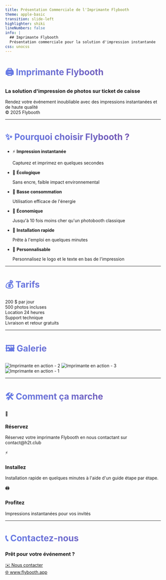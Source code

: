 ```yaml
---
title: Présentation Commerciale de l'Imprimante Flybooth
theme: apple-basic
transition: slide-left
highlighter: shiki
lineNumbers: false
info: |
  ## Imprimante Flybooth
  Présentation commerciale pour la solution d'impression instantanée
css: unocss
---
```


# 🖨️ Imprimante Flybooth

### La solution d'impression de photos sur ticket de caisse

<div class="mt-8 text-lg opacity-80">
Rendez votre événement inoubliable avec des impressions instantanées et de haute qualité
</div>

<div class="absolute bottom-10 left-10">
  <span class="text-sm opacity-40">© 2025 Flybooth</span>
</div>

<style>
h1 {
  background: linear-gradient(45deg, #667eea 0%, #764ba2 100%);
  -webkit-background-clip: text;
  -webkit-text-fill-color: transparent;
}
</style>

---

# ✨ Pourquoi choisir Flybooth ?

<div class="grid grid-cols-2 gap-8">

<div class="space-y-4">
<v-clicks>

- ⚡ **Impression instantanée**
  <div class="text-sm text-gray-600">Capturez et imprimez en quelques secondes</div>

- 🌱 **Écologique**
  <div class="text-sm text-gray-600">Sans encre, faible impact environnemental</div>

- 🔋 **Basse consommation**
  <div class="text-sm text-gray-600">Utilisation efficace de l'énergie</div>

</v-clicks>
</div>

<div class="space-y-4">
<v-clicks>

- 💸 **Économique**
  <div class="text-sm text-gray-600">Jusqu'à 10 fois moins cher qu'un photobooth classique</div>

- 🚀 **Installation rapide**
  <div class="text-sm text-gray-600">Prête à l'emploi en quelques minutes</div>

- 🎨 **Personnalisable**
  <div class="text-sm text-gray-600">Personnalisez le logo et le texte en bas de l'impression</div>

</v-clicks>
</div>

</div>

---

# 💰 Tarifs

<div class="text-center">

<div class="bg-gradient-to-br from-purple-50 to-blue-50 p-8 rounded-2xl shadow-lg max-w-md mx-auto">

<div class="text-5xl font-bold bg-gradient-to-r from-purple-600 to-blue-600 bg-clip-text text-transparent mb-4">
200 $ <span class="text-lg font-normal text-gray-600">par jour</span>
</div>

<div class="space-y-2 text-left">
<div class="flex items-center gap-2">
    <div class="w-2 h-2 bg-purple-500 rounded-full"></div>
    <span class="text-sm">500 photos incluses</span>
</div>
<div class="flex items-center gap-2">
    <div class="w-2 h-2 bg-purple-500 rounded-full"></div>
    <span class="text-sm">Location 24 heures</span>
</div>
<div class="flex items-center gap-2">
    <div class="w-2 h-2 bg-purple-500 rounded-full"></div>
    <span class="text-sm">Support technique</span>
</div>
<div class="flex items-center gap-2">
    <div class="w-2 h-2 bg-purple-500 rounded-full"></div>
    <span class="text-sm">Livraison et retour gratuits</span>
</div>
</div>

</div>

</div>

---

# 🖼️ Galerie

<div class="grid grid-cols-2 gap-6">
<div class="space-y-4">
<img src="/printer/IMG_3454.jpg" alt="Imprimante en action - 2" class="rounded-lg shadow-md object-cover h-32 w-full">
<img src="/printer/IMG_3601.jpg" alt="Imprimante en action - 3" class="rounded-lg shadow-md object-cover h-64 w-full">
</div>
<div class="flex items-center justify-center">
<img src="/printer/IMG_3449.jpg" alt="Imprimante en action - 1" class="rounded-lg shadow-md object-cover max-h-96">
</div>
</div>

---

# 🛠️ Comment ça marche

<div class="text-center">

<div class="grid grid-cols-3 gap-8 mt-8">

<v-click>
<div class="text-center p-6 bg-gradient-to-br from-blue-50 to-purple-50 rounded-xl">
<div class="text-4xl mb-4">📅</div>
<h3 class="font-bold text-blue-800 mb-2">Réservez</h3>
<p class="text-sm text-gray-600">Réservez votre imprimante Flybooth en nous contactant sur contact@h2t.club</p>
</div>
</v-click>

<v-click>
<div class="text-center p-6 bg-gradient-to-br from-purple-50 to-pink-50 rounded-xl">
<div class="text-4xl mb-4">⚡</div>
<h3 class="font-bold text-purple-800 mb-2">Installez</h3>
<p class="text-sm text-gray-600">Installation rapide en quelques minutes à l'aide d'un guide étape par étape.</p>
</div>
</v-click>

<v-click>
<div class="text-center p-6 bg-gradient-to-br from-pink-50 to-red-50 rounded-xl">
<div class="text-4xl mb-4">🖨️</div>
<h3 class="font-bold text-pink-800 mb-2">Profitez</h3>
<p class="text-sm text-gray-600">Impressions instantanées pour vos invités</p>
</div>
</v-click>

</div>

</div>

<!--
Insister sur la simplicité et la rapidité d'installation.
Démontrer que le processus est accessible à tous.
-->

---

# 📞 Contactez-nous

<div class="text-center">

<div class="bg-gradient-to-br from-purple-50 to-blue-50 p-8 rounded-2xl shadow-lg max-w-lg mx-auto">
<h3 class="font-bold mb-6 text-xl">Prêt pour votre événement ?</h3>

<div class="space-y-4">
<a href="mailto:contact@h2t.club" class="inline-block px-8 py-4 bg-gradient-to-r from-purple-600 to-blue-600 text-white rounded-full text-xl font-bold shadow-lg hover:shadow-xl transition-all duration-300 transform hover:scale-105">
  ✉️ Nous contacter
</a>

<div class="text-sm text-gray-600 mt-4">
    <a href="https://www.flybooth.app" target="_blank" rel="noopener" class="underline hover:text-blue-600 transition-colors duration-200">
        🌐 www.flybooth.app
    </a>
</div>

</div>
</div>
</div>
